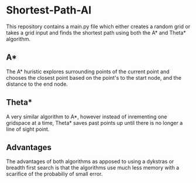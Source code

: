 # Shortest-Path-AI

This repository contains a main.py file which either creates a random grid or takes a grid input and finds the shortest path using both the A* and Theta* algorithm. 

## A*

The A* huristic explores surrounding points of the current point and chooses the closest point based on the point's to the start node, and the distance to the end node. 

## Theta*

A very similar algorithm to A*, however instead of inrementing one gridspace at a time, Theta* saves past points up until there is no longer a line of sight point. 

## Advantages 

The advantages of both algorithms as apposed to using a dykstras or breadth first search is that the algorithms use much less memory with a scarifice of the probabiliy of small error. 